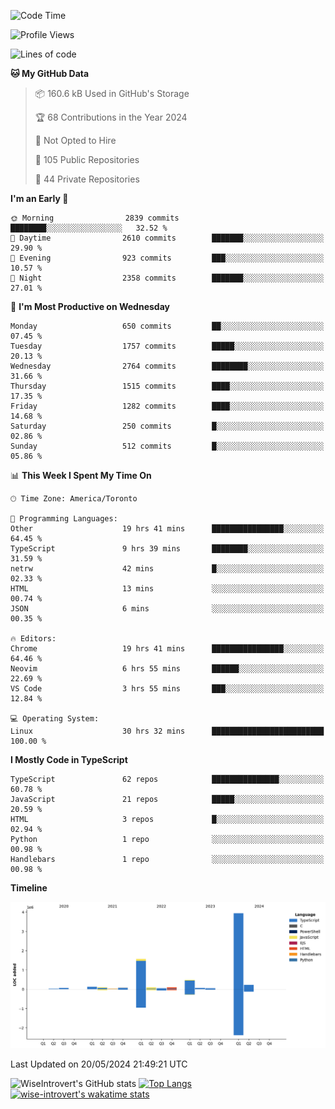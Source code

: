<!--START_SECTION:waka-->
![Code Time](http://img.shields.io/badge/Code%20Time-1%2C586%20hrs%2014%20mins-blue)

![Profile Views](http://img.shields.io/badge/Profile%20Views-40-blue)

![Lines of code](https://img.shields.io/badge/From%20Hello%20World%20I%27ve%20Written-6.9%20million%20lines%20of%20code-blue)

**🐱 My GitHub Data** 

> 📦 160.6 kB Used in GitHub's Storage 
 > 
> 🏆 68 Contributions in the Year 2024
 > 
> 🚫 Not Opted to Hire
 > 
> 📜 105 Public Repositories 
 > 
> 🔑 44 Private Repositories 
 > 
**I'm an Early 🐤** 

```text
🌞 Morning                2839 commits        ████████░░░░░░░░░░░░░░░░░   32.52 % 
🌆 Daytime                2610 commits        ███████░░░░░░░░░░░░░░░░░░   29.90 % 
🌃 Evening                923 commits         ███░░░░░░░░░░░░░░░░░░░░░░   10.57 % 
🌙 Night                  2358 commits        ███████░░░░░░░░░░░░░░░░░░   27.01 % 
```
📅 **I'm Most Productive on Wednesday** 

```text
Monday                   650 commits         ██░░░░░░░░░░░░░░░░░░░░░░░   07.45 % 
Tuesday                  1757 commits        █████░░░░░░░░░░░░░░░░░░░░   20.13 % 
Wednesday                2764 commits        ████████░░░░░░░░░░░░░░░░░   31.66 % 
Thursday                 1515 commits        ████░░░░░░░░░░░░░░░░░░░░░   17.35 % 
Friday                   1282 commits        ████░░░░░░░░░░░░░░░░░░░░░   14.68 % 
Saturday                 250 commits         █░░░░░░░░░░░░░░░░░░░░░░░░   02.86 % 
Sunday                   512 commits         █░░░░░░░░░░░░░░░░░░░░░░░░   05.86 % 
```


📊 **This Week I Spent My Time On** 

```text
🕑︎ Time Zone: America/Toronto

💬 Programming Languages: 
Other                    19 hrs 41 mins      ████████████████░░░░░░░░░   64.45 % 
TypeScript               9 hrs 39 mins       ████████░░░░░░░░░░░░░░░░░   31.59 % 
netrw                    42 mins             █░░░░░░░░░░░░░░░░░░░░░░░░   02.33 % 
HTML                     13 mins             ░░░░░░░░░░░░░░░░░░░░░░░░░   00.74 % 
JSON                     6 mins              ░░░░░░░░░░░░░░░░░░░░░░░░░   00.35 % 

🔥 Editors: 
Chrome                   19 hrs 41 mins      ████████████████░░░░░░░░░   64.46 % 
Neovim                   6 hrs 55 mins       ██████░░░░░░░░░░░░░░░░░░░   22.69 % 
VS Code                  3 hrs 55 mins       ███░░░░░░░░░░░░░░░░░░░░░░   12.84 % 

💻 Operating System: 
Linux                    30 hrs 32 mins      █████████████████████████   100.00 % 
```

**I Mostly Code in TypeScript** 

```text
TypeScript               62 repos            ███████████████░░░░░░░░░░   60.78 % 
JavaScript               21 repos            █████░░░░░░░░░░░░░░░░░░░░   20.59 % 
HTML                     3 repos             █░░░░░░░░░░░░░░░░░░░░░░░░   02.94 % 
Python                   1 repo              ░░░░░░░░░░░░░░░░░░░░░░░░░   00.98 % 
Handlebars               1 repo              ░░░░░░░░░░░░░░░░░░░░░░░░░   00.98 % 
```



**Timeline**

![Lines of Code chart](https://raw.githubusercontent.com/wise-introvert/wise-introvert/master/assets/bar_graph.png)


 Last Updated on 20/05/2024 21:49:21 UTC
<!--END_SECTION:waka-->

![WiseIntrovert's GitHub stats](https://github-readme-stats.vercel.app/api?username=wise-introvert&count_private=true&show_icons=true)
[![Top Langs](https://github-readme-stats.vercel.app/api/top-langs/?username=wise-introvert&langs_count=10)](https://github.com/anuraghazra/github-readme-stats)
[![wise-introvert's wakatime stats](https://github-readme-stats.vercel.app/api/wakatime?username=wiseintrovert)](https://github.com/anuraghazra/github-readme-stats)

